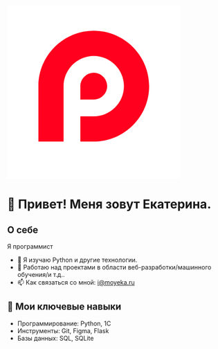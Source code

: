 ![](https://github.com/KaMoHub/KaMoHub/blob/main/logo.png)
# 👋 Привет! Меня зовут Екатерина.

## О себе

Я программист

- 🌱 Я изучаю Python и другие технологии.
- 💼 Работаю над проектами в области веб-разработки/машинного обучения/и т.д..
- 📫 Как связаться со мной: i@moyeka.ru

## 🚀 Мои ключевые навыки
- Программирование: Python, 1C
- Инструменты: Git, Figma, Flask
- Базы данных: SQL, SQLite


